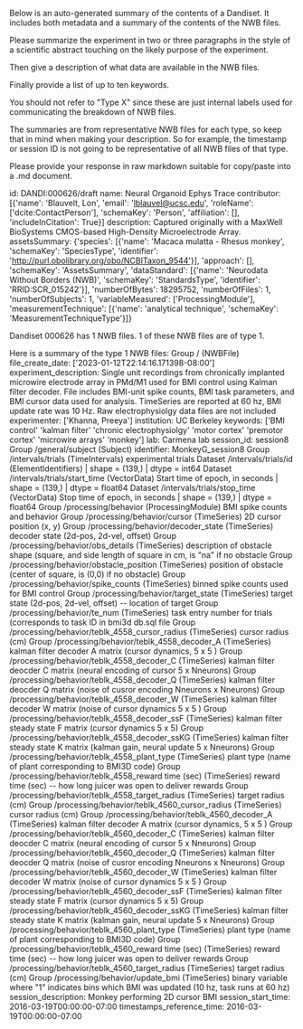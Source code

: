 
Below is an auto-generated summary of the contents of a Dandiset. It includes both metadata and a summary of the contents of the NWB files.

Please summarize the experiment in two or three paragraphs in the style of a scientific abstract touching on the likely purpose of the experiment.

Then give a description of what data are available in the NWB files.

Finally provide a list of up to ten keywords.

You should not refer to "Type X" since these are just internal labels used for communicating the breakdown of NWB files.

The summaries are from representative NWB files for each type, so keep that in mind when making your description. So for example, the timestamp or session ID is not going to be representative of all NWB files of that type.

Please provide your response in raw markdown suitable for copy/paste into a .md document.


id: DANDI:000626/draft
name: Neural Organoid Ephys Trace
contributor: [{'name': 'Blauvelt, Lon', 'email': 'lblauvel@ucsc.edu', 'roleName': ['dcite:ContactPerson'], 'schemaKey': 'Person', 'affiliation': [], 'includeInCitation': True}]
description: Captured originally with a MaxWell BioSystems CMOS-based High-Density Microelectrode Array.
assetsSummary: {'species': [{'name': 'Macaca mulatta - Rhesus monkey', 'schemaKey': 'SpeciesType', 'identifier': 'http://purl.obolibrary.org/obo/NCBITaxon_9544'}], 'approach': [], 'schemaKey': 'AssetsSummary', 'dataStandard': [{'name': 'Neurodata Without Borders (NWB)', 'schemaKey': 'StandardsType', 'identifier': 'RRID:SCR_015242'}], 'numberOfBytes': 18295752, 'numberOfFiles': 1, 'numberOfSubjects': 1, 'variableMeasured': ['ProcessingModule'], 'measurementTechnique': [{'name': 'analytical technique', 'schemaKey': 'MeasurementTechniqueType'}]}

Dandiset 000626 has 1 NWB files.
1 of these NWB files are of type 1.


Here is a summary of the type 1 NWB files:
  Group / (NWBFile) 
  file_create_date: ['2023-01-12T22:14:16.171398-08:00']
  experiment_description: Single unit recordings from chronically implanted microwire                 electrode array in PMd/M1 used for BMI control using Kalman filter decoder. File includes BMI-unit spike counts,                 BMI task parameters, and BMI cursor data used for analysis. TimeSeries are reported at 60 hz, BMI update rate was 10 Hz.                 Raw electrophysiolgy data files are not included
  experimenter: ['Khanna, Preeya']
  institution: UC Berkeley
  keywords: ['BMI control' 'kalman filter' 'chronic electrophysiolgy' 'motor cortex'
   'premotor cortex' 'microwire arrays' 'monkey']
  lab: Carmena lab
  session_id: session8
  Group /general/subject (Subject) 
  identifier: MonkeyG_session8
  Group /intervals/trials (TimeIntervals) experimental trials
  Dataset /intervals/trials/id (ElementIdentifiers)  | shape = (139,) | dtype = int64
  Dataset /intervals/trials/start_time (VectorData) Start time of epoch, in seconds | shape = (139,) | dtype = float64
  Dataset /intervals/trials/stop_time (VectorData) Stop time of epoch, in seconds | shape = (139,) | dtype = float64
  Group /processing/behavior (ProcessingModule) BMI spike counts and behavior
  Group /processing/behavior/cursor (TimeSeries) 2D cursor position (x, y) 
  Group /processing/behavior/decoder_state (TimeSeries) decoder state (2d-pos, 2d-vel, offset)
  Group /processing/behavior/obs_details (TimeSeries) description of obstacle shape (square, and side length of square in cm, is "na" if no obstacle
  Group /processing/behavior/obstacle_position (TimeSeries) position of obstacle (center of square, is (0,0) if no obstacle)
  Group /processing/behavior/spike_counts (TimeSeries) binned spike counts used for BMI control
  Group /processing/behavior/target_state (TimeSeries) target state (2d-pos, 2d-vel, offset) -- location of target
  Group /processing/behavior/te_num (TimeSeries) task entry number for trials (corresponds to task ID in bmi3d db.sql file
  Group /processing/behavior/teblk_4558_cursor_radius (TimeSeries) cursor radius (cm)
  Group /processing/behavior/teblk_4558_decoder_A (TimeSeries) kalman filter decoder A matrix (cursor dynamics, 5 x 5 )
  Group /processing/behavior/teblk_4558_decoder_C (TimeSeries) kalman filter deocder C matrix (neural encoding of cursor 5 x Nneurons)
  Group /processing/behavior/teblk_4558_decoder_Q (TimeSeries) kalman filter deocder Q matrix (noise of cusror encoding Nneurons x Nneurons)
  Group /processing/behavior/teblk_4558_decoder_W (TimeSeries) kalman filter decoder W matrix (noise of cursor dynamics 5 x 5 )
  Group /processing/behavior/teblk_4558_decoder_ssF (TimeSeries) kalman filter steady state F matrix (cursor dynamics 5 x 5)
  Group /processing/behavior/teblk_4558_decoder_ssKG (TimeSeries) kalman filter steady state K matrix (kalman gain, neural update 5 x Nneurons)
  Group /processing/behavior/teblk_4558_plant_type (TimeSeries) plant type (name of plant corresponding to BMI3D code)
  Group /processing/behavior/teblk_4558_reward time (sec) (TimeSeries) reward time (sec) -- how long juicer was open to deliver rewards
  Group /processing/behavior/teblk_4558_target_radius (TimeSeries) target radius (cm)
  Group /processing/behavior/teblk_4560_cursor_radius (TimeSeries) cursor radius (cm)
  Group /processing/behavior/teblk_4560_decoder_A (TimeSeries) kalman filter decoder A matrix (cursor dynamics, 5 x 5 )
  Group /processing/behavior/teblk_4560_decoder_C (TimeSeries) kalman filter deocder C matrix (neural encoding of cursor 5 x Nneurons)
  Group /processing/behavior/teblk_4560_decoder_Q (TimeSeries) kalman filter deocder Q matrix (noise of cusror encoding Nneurons x Nneurons)
  Group /processing/behavior/teblk_4560_decoder_W (TimeSeries) kalman filter decoder W matrix (noise of cursor dynamics 5 x 5 )
  Group /processing/behavior/teblk_4560_decoder_ssF (TimeSeries) kalman filter steady state F matrix (cursor dynamics 5 x 5)
  Group /processing/behavior/teblk_4560_decoder_ssKG (TimeSeries) kalman filter steady state K matrix (kalman gain, neural update 5 x Nneurons)
  Group /processing/behavior/teblk_4560_plant_type (TimeSeries) plant type (name of plant corresponding to BMI3D code)
  Group /processing/behavior/teblk_4560_reward time (sec) (TimeSeries) reward time (sec) -- how long juicer was open to deliver rewards
  Group /processing/behavior/teblk_4560_target_radius (TimeSeries) target radius (cm)
  Group /processing/behavior/update_bmi (TimeSeries) binary variable where "1" indicates bins which BMI was updated (10 hz, task runs at 60 hz)
  session_description: Monkey performing 2D cursor BMI
  session_start_time: 2016-03-19T00:00:00-07:00
  timestamps_reference_time: 2016-03-19T00:00:00-07:00
